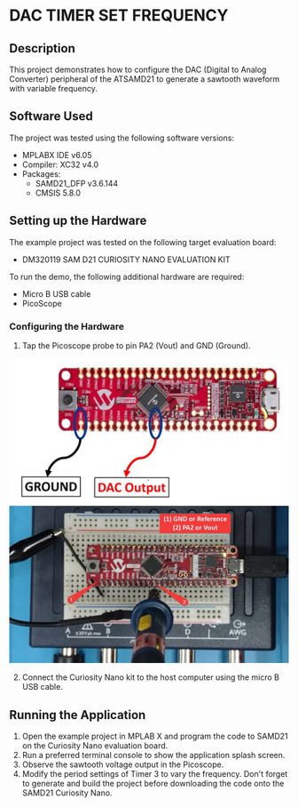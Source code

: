 # DAC TIMER SET FREQUENCY

## Description
This project demonstrates how to configure the DAC (Digital to Analog Converter) peripheral of the ATSAMD21 to generate a sawtooth waveform with variable frequency.

## Software Used

The project was tested using the following software versions:

-   MPLABX IDE v6.05
-   Compiler: XC32 v4.0
- Packages:
	- SAMD21_DFP v3.6.144
	- CMSIS 5.8.0
   
## Setting up the Hardware

The example project was tested on the following target evaluation board:

- DM320119 SAM D21 CURIOSITY NANO EVALUATION KIT

To run the demo, the following additional hardware are required:

- Micro B USB cable
- PicoScope


### Configuring the Hardware

1. Tap the Picoscope probe to pin PA2 (Vout) and GND (Ground).

![alt text for screen readers](images/HardwareSetupImage.jpg "Configuring the hardware")
![alt text for screen readers](images/HardwareSetupScope.jpg "Configuring the hardware")

2. Connect the Curiosity Nano kit to the host computer using the micro B USB cable.

## Running the Application

1. Open the example project in MPLAB X and program the code to SAMD21 on the Curiosity Nano evaluation board.
2. Run a preferred terminal console to show the application splash screen.
3. Observe the sawtooth voltage output in the Picoscope.
4. Modify the period settings of Timer 3 to vary the frequency. Don't forget to generate and build the project before downloading the code onto the SAMD21 Curiosity Nano.

